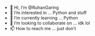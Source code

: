 - 👋 Hi, I’m @RuhanGaring
- 👀 I’m interested in ... Python and stuff
- 🌱 I’m currently learning ... Python
- 💞️ I’m looking to collaborate on ... idk lol
- 📫 How to reach me ... just don't

<!---
RuhanGaring/RuhanGaring is a ✨ special ✨ repository because its `README.md` (this file) appears on your GitHub profile.
You can click the Preview link to take a look at your changes.
--->
